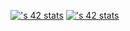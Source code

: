 [![<taya>'s 42 stats](https://badge.mediaplus.ma/darkblue/<username>)](https://github.com/oakoudad/badge42)
[![<taya>'s 42 stats](https://badge.mediaplus.ma/<theme>/<username>)](https://github.com/oakoudad/badge42)
